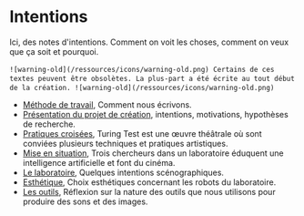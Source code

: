 Intentions
==========

Ici, des notes d'intentions. Comment on voit les choses, comment on veux que ça soit et pourquoi.

    ![warning-old](/ressources/icons/warning-old.png) Certains de ces textes peuvent être obsolètes. La plus-part a été écrite au tout début de la création. ![warning-old](/ressources/icons/warning-old.png)

- [Méthode de travail](methode-de-travail.md), Comment nous écrivons.
- [Présentation du projet de création](presentation-du-projet-de-creation.md), intentions, motivations, hypothèses de recherche.
- [Pratiques croisées](pratiques-croisees.md), Turing Test est une œuvre théâtrale où sont conviées plusieurs techniques et pratiques artistiques.
- [Mise en situation](mise-en-situation.md), Trois chercheurs dans un laboratoire éduquent une intelligence artificielle et font du cinéma.
- [Le laboratoire](le-laboratoire.md), Quelques intentions scénographiques.
- [Esthétique](esthetique.md), Choix esthétiques concernant les robots du laboratoire.
- [Les outils](les-outils.md), Réflexion sur la nature des outils que nous utilisons pour produire des sons et des images.
